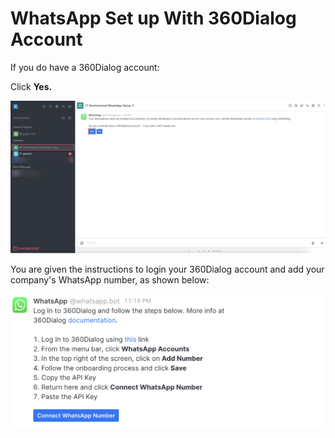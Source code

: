 # WhatsApp Set up With 360Dialog Account

If you do have a 360Dialog account:

Click **Yes.**

![](<../../../../../../.gitbook/assets/image (652) (1) (1) (1) (1) (1).png>)

You are given the instructions to login your 360Dialog account and add your company's WhatsApp number, as shown below:

![](<../../../../../../.gitbook/assets/image (676) (1) (1).png>)
